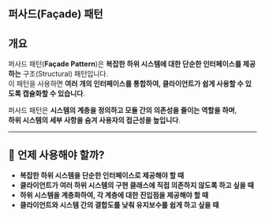 ## **퍼사드(Façade) 패턴**

## **개요**  
퍼사드 패턴(**Façade Pattern**)은 **복잡한 하위 시스템에 대한 단순한 인터페이스를 제공하는** 구조(Structural) 패턴입니다.  
이 패턴을 사용하면 **여러 개의 인터페이스를 통합하여, 클라이언트가 쉽게 사용할 수 있도록 캡슐화할 수 있습니다**.  

퍼사드 패턴은 **시스템의 계층을 정의하고 모듈 간의 의존성을 줄이는 역할을 하며**,  
**하위 시스템의 세부 사항을 숨겨 사용자의 접근성을 높입니다**.  

---  

## **📌 언제 사용해야 할까?**  
- **복잡한 하위 시스템을 단순한 인터페이스로 제공해야 할 때**  
- **클라이언트가 여러 하위 시스템의 구현 클래스에 직접 의존하지 않도록 하고 싶을 때**  
- **하위 시스템을 계층화하여, 각 계층에 대한 진입점을 제공해야 할 때**  
- **클라이언트와 시스템 간의 결합도를 낮춰 유지보수를 쉽게 하고 싶을 때**  
